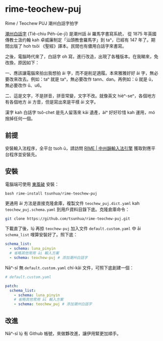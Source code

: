 # rime-teochew-puj

Rime / Teochew PUJ 潮州白話字拍字

[潮州白話字](https://zh.wikipedia.org/wiki/%E6%BD%AE%E5%B7%9E%E7%99%BD%E8%A9%B1%E5%AD%97) (Tiê-chiu Pe̍h-ūe-jī) 是潮州話 āi 羅馬字書寫系統， 從 1875 年英國傳教士汲约翰  kah 卓威廉制定「汕頭教會羅馬字」到 taⁿ，已經有 147 年了。期間出版了 hoh tsōi 《聖經》譯本。民間也有儂用白話字來書寫。

之後，電腦時代來了，白話字 oh 寫，進行改造，出現了各種版本。在我睇來，免改換，原因如下：

一、應該讓電腦來拍出我想拍 āi 字，而不是削足適履。本來雅雅好好 āi 字，無必要改來改去。例如：taⁿ 就是 taⁿ，無必要改作 tann、dan。再例如：ũ 就是 ũ，無必要改作 ǔ、u6。

二、這是文字，不是拼音，拼音常變，文字不改。就像英文 hièⁿ-seⁿ，各個地方有各個地方 āi 方音，但是寫出來是平樣 āi 文字。

漢字 kah 白話字 tsô-chet 是先人留落來 kāi 遺產，àiⁿ 好好珍惜 kah 運用，mó 捨掉任何一個。

## 前提

安裝輸入法程序，全平台 tsoh ũ，請訪問 [RIME | 中州韻輸入法引擎](https://rime.im/download/) 獲取對應平台程序並安裝先。

## 安裝

電腦端可使用 [東風破](https://github.com/rime/plum) 安裝：

``` shell
bash rime-install tsunhua/rime-teochew-puj
```

更通用 āi 方法是直接克隆倉庫，複製文件  `teochew_puj.dict.yaml` kah `teochew_puj.schema.yaml` 到用戶資料目錄下底。克隆倉庫命令：

```bash
git clone https://github.com/tsunhua/rime-teochew-puj.git
```

下載直了後，lṳ́ 再掠 `teochew-puj` 加入文件 `default.custom.yaml` 中 āi  `schema_list` 哩算安裝好了。照下底：

``` yaml
schema_list:
  - schema: luna_pinyin
  # 省略其他常用 āi 輸入方案
  - schema: teochew-puj # 添加潮州白話字
```

Nāⁿ-sĩ 無 `default.custom.yaml`  chí-kâi 文件，可照下底創建一個：

```yaml
# default.custom.yaml

patch:
  schema_list:
    - schema: luna_pinyin
    # 省略其他常用 āi 輸入方案
    - schema: teochew_puj # 添加潮州白話字
```

## 改進

Nāⁿ-sĩ lṳ́ 有 Github 帳號，來做夥改進，讓伊用緊更加順手。
